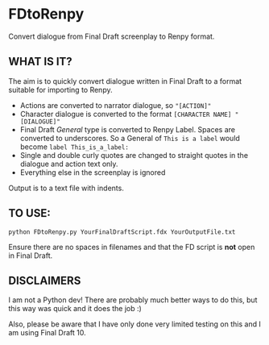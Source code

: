 # FDtoRenpy
Convert dialogue from Final Draft screenplay to Renpy format.

## WHAT IS IT? 

The aim is to quickly convert dialogue written in Final Draft to a format suitable for importing to Renpy.

- Actions are converted to narrator dialogue, so `"[ACTION]"`
- Character dialogue is converted to the format `[CHARACTER NAME] "[DIALOGUE]"`
- Final Draft *General* type is converted to Renpy Label. Spaces are converted to underscores.  So a General of `This is a label` would become `label This_is_a_label:`
- Single and double curly quotes are changed to straight quotes in the dialogue and action text only.
- Everything else in the screenplay is ignored

Output is to a text file with indents.

## TO USE:

`python FDtoRenpy.py YourFinalDraftScript.fdx YourOutputFile.txt`

Ensure there are no spaces in filenames and that the FD script is **not** open in Final Draft.

## DISCLAIMERS
I am not a Python dev!  There are probably much better ways to do this, but this way was quick and it does the job :)

Also, please be aware that I have only done very limited testing on this and I am using Final Draft 10.
